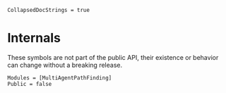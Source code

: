 ```@meta
CollapsedDocStrings = true
```

# Internals

These symbols are not part of the public API, their existence or behavior can change without a breaking release.

```@autodocs
Modules = [MultiAgentPathFinding]
Public = false
```
